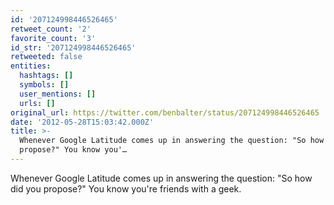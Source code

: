 ```yaml
---
id: '207124998446526465'
retweet_count: '2'
favorite_count: '3'
id_str: '207124998446526465'
retweeted: false
entities:
  hashtags: []
  symbols: []
  user_mentions: []
  urls: []
original_url: https://twitter.com/benbalter/status/207124998446526465
date: '2012-05-28T15:03:42.000Z'
title: >-
  Whenever Google Latitude comes up in answering the question: "So how did you
  propose?" You know you'…
---
```


Whenever Google Latitude comes up in answering the question: "So how did you propose?" You know you're friends with a geek.